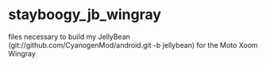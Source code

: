 # stayboogy_jb_wingray
files necessary to build my JellyBean (git://github.com/CyanogenMod/android.git -b jellybean) for the Moto Xoom Wingray
